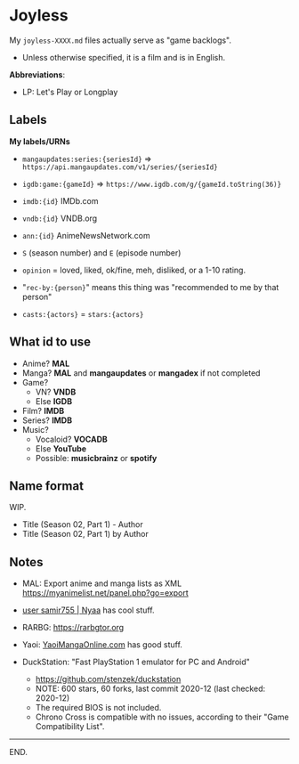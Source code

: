 # Joyless

My `joyless-XXXX.md` files actually serve as "game backlogs".

- Unless otherwise specified, it is a film and is in English.

**Abbreviations**:
- LP: Let's Play or Longplay


Labels
-------

**My labels/URNs**

- `mangaupdates:series:{seriesId}` => `https://api.mangaupdates.com/v1/series/{seriesId}`

- `igdb:game:{gameId}` => `https://www.igdb.com/g/{gameId.toString(36)}`
- `imdb:{id}` IMDb.com
- `vndb:{id}` VNDB.org
- `ann:{id}` AnimeNewsNetwork.com

- `S` (season number) and `E` (episode number)

- `opinion` = loved, liked, ok/fine, meh, disliked, or a 1-10 rating.

- "`rec-by:{person}`" means this thing was "recommended to me by that person"

- `casts:{actors}` = `stars:{actors}`


What id to use
---------------

- Anime? **MAL**
- Manga? **MAL** and **mangaupdates** or **mangadex** if not completed
- Game?
    - VN? **VNDB**
    - Else **IGDB**
- Film? **IMDB**
- Series? **IMDB**
- Music?
    - Vocaloid? **VOCADB**
    - Else **YouTube**
    - Possible: **musicbrainz** or **spotify**


Name format
------------
WIP.

- Title (Season 02, Part 1) - Author
- Title (Season 02, Part 1) by Author


Notes
------

- MAL: Export anime and manga lists as XML https://myanimelist.net/panel.php?go=export

- [user samir755 | Nyaa](https://nyaa.si/user/samir755) has cool stuff.

- RARBG: https://rarbgtor.org

- Yaoi: [YaoiMangaOnline.com](https://yaoimangaonline.com) has good stuff.

- DuckStation: "Fast PlayStation 1 emulator for PC and Android"
  * https://github.com/stenzek/duckstation
  * NOTE: 600 stars, 60 forks, last commit 2020-12 (last checked: 2020-12)
  * The required BIOS is not included.
  * Chrono Cross is compatible with no issues, according to their "Game Compatibility List".

---

END.
